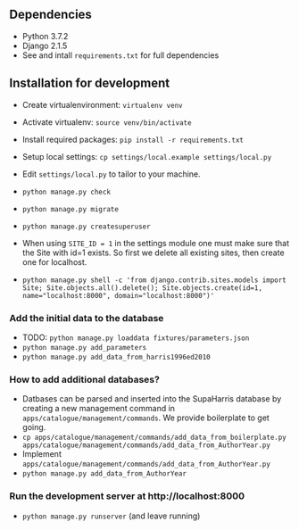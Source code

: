 ## **Dependencies**
- Python 3.7.2
- Django 2.1.5
- See and intall `requirements.txt` for full dependencies

## **Installation for development**
- Create virtualenvironment: `virtualenv venv`
- Activate virtualenv: `source venv/bin/activate`

- Install required packages: `pip install -r requirements.txt`
- Setup local settings: `cp settings/local.example settings/local.py`
- Edit `settings/local.py` to tailor to your machine.

- `python manage.py check`
- `python manage.py migrate`
- `python manage.py createsuperuser`
- When using `SITE_ID = 1` in the settings module one must make sure that the 
  Site with id=1 exists. So first we delete all existing sites, then create
  one for localhost.
- `python manage.py shell -c 'from django.contrib.sites.models import Site; Site.objects.all().delete(); Site.objects.create(id=1, name="localhost:8000", domain="localhost:8000")'`

### Add the initial data to the database
- TODO: `python manage.py loaddata fixtures/parameters.json` 
- `python manage.py add_parameters` 
- `python manage.py add_data_from_harris1996ed2010` 

### How to add additional databases?
- Datbases can be parsed and inserted into the SupaHarris database by creating a new management command in `apps/catalogue/management/commands`. We provide boilerplate to get going.
- `cp apps/catalogue/management/commands/add_data_from_boilerplate.py apps/catalogue/management/commands/add_data_from_AuthorYear.py`
- Implement `apps/catalogue/management/commands/add_data_from_AuthorYear.py`
- `python manage.py add_data_from_AuthorYear`


### Run the development server at http://localhost:8000
- `python manage.py runserver` (and leave running)
